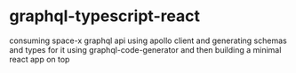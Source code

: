 # graphql-typescript-react
consuming space-x graphql api using apollo client and generating schemas and types for it using graphql-code-generator and then building a minimal react app on top
